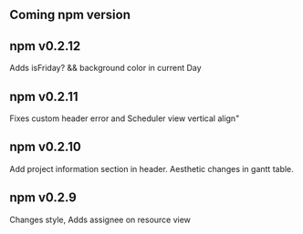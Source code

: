 ## Coming npm version

## npm v0.2.12
Adds isFriday? && background color in current Day
## npm v0.2.11
Fixes custom header error and Scheduler view vertical align"
## npm v0.2.10
Add project information section in header.
Aesthetic changes in gantt table.
## npm v0.2.9
Changes style, Adds assignee on resource view
